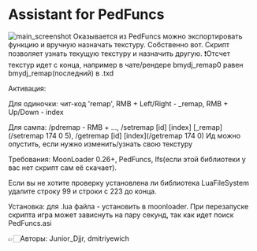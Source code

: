 # Assistant for PedFuncs
![main_screenshot](https://i.imgur.com/xH70lbm.jpg)
Оказывается из PedFuncs можно экспортировать функцию и вручную назначать текстуру. Собственно вот.
Скрипт позволяет узнать текущую текстуру и назначить другую.
❗Отcчет текстур идет с конца, например в чате/рендере bmydj_remap0 равен bmydj_remap(последний) в .txd

Активация:

Для одиночки: чит-код 'remap', RMB + Left/Right - _remap, RMB + Up/Down - index

Для сампа: /pdremap - RMB + ..., /setremap [id] [index] [_remap](/setremap 174 0 5), /getremap [id] [index](/getremap 174 0)
Ид можно опустить, если нужно изменить/узнать свою текстуру


Требования: MoonLoader 0.26+, PedFuncs, lfs(если этой библиотеки у вас нет скрипт сам её скачает).

Если вы не хотите проверку установлена ли библиотека LuaFileSystem удалите строку 99 и строки с 223 до конца.

Установка: для .lua файла - установить в moonloader.
При перезапуске скрипта игра может зависнуть на пару секунд, так как идет поиск PedFuncs.asi

👉🏻Авторы: Junior_Djjr, dmitriyewich
